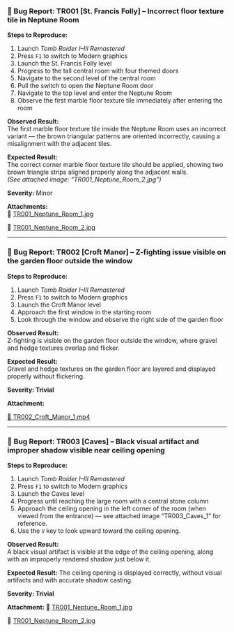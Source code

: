 ### 🐞 Bug Report: TR001 [St. Francis Folly] – Incorrect floor texture tile in Neptune Room

**Steps to Reproduce:**
1. Launch *Tomb Raider I–III Remastered*
2. Press `F1` to switch to Modern graphics
3. Launch the St. Francis Folly level
4. Progress to the tall central room with four themed doors
5. Navigate to the second level of the central room
6. Pull the switch to open the Neptune Room door
7. Navigate to the top level and enter the Neptune Room
8. Observe the first marble floor texture tile immediately after entering the room

**Observed Result:**  
The first marble floor texture tile inside the Neptune Room uses an incorrect variant — the brown triangular patterns are oriented incorrectly, causing a misalignment with the adjacent tiles.

**Expected Result:**  
The correct corner marble floor texture tile should be applied, showing two brown triangle strips aligned properly along the adjacent walls.  
*(See attached image: “TR001_Neptune_Room_2.jpg”)*

**Severity:** Minor

**Attachments:**  
📎 [TR001_Neptune_Room_1.jpg](./images/TR001_Neptune_Room_1.jpg)

📎 [TR001_Neptune_Room_2.jpg](./images/TR001_Neptune_Room_2.jpg)


---

### 🐞 Bug Report: TR002 [Croft Manor] – Z-fighting issue visible on the garden floor outside the window

**Steps to Reproduce:**
1. Launch *Tomb Raider I–III Remastered*
2. Press `F1` to switch to Modern graphics
3. Launch the Croft Manor level
4. Approach the first window in the starting room
5. Look through the window and observe the right side of the garden floor


**Observed Result:**  
Z-fighting is visible on the garden floor outside the window, where gravel and hedge textures overlap and flicker.

**Expected Result:**  
Gravel and hedge textures on the garden floor are layered and displayed properly without flickering.

**Severity: Trivial**

**Attachment:**

[📎 TR002_Croft_Manor_1.mp4](https://drive.google.com/file/d/1ANO6FPpudg-KoVQZFpDniRPipdTBPT2I/view?usp=drive_link)

---

### 🐞 Bug Report: TR003 [Caves] – Black visual artifact and improper shadow visible near ceiling opening

**Steps to Reproduce:**
1. Launch *Tomb Raider I–III Remastered*
2. Press `F1` to switch to Modern graphics
3. Launch the Caves level
4. Progress until reaching the large room with a central stone column
5. Approach the ceiling opening in the left corner of the room (when viewed from the entrance) — see attached image “TR003_Caves_1” for reference.
6. Use the `V` key to look upward toward the ceiling opening.


**Observed Result:**  
A black visual artifact is visible at the edge of the ceiling opening, along with an improperly rendered shadow just below it.

**Expected Result:** 
The ceiling opening is displayed correctly, without visual artifacts and with accurate shadow casting.

**Severity: Trivial**

**Attachment:**
📎 [TR001_Neptune_Room_1.jpg](./images/TR003_Caves_1.jpg)

📎 [TR001_Neptune_Room_2.jpg](./images/TR003_Caves_2.jpg)
